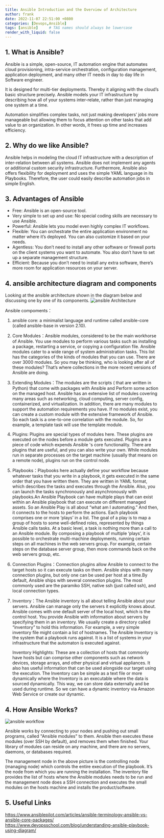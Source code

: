 ```yaml
---
title: Ansible Introduction and the Overview of Architecture
author: frank
date: 2022-11-07 22:51:00 +0800
categories: [Devops,Ansible]
tags: [ansible]     # TAG names should always be lowercase
render_with_liquid: false
---
```



## 1. What is Ansible?
Ansible is a simple, open-source, IT automation engine that automates cloud provisioning, intra-service orchestration, configuration management, application deployment, and many other IT needs in day to day life in Software engineer.

It is designed for multi-tier deployments. Thereby it aligning with the cloud’s basic structure precisely. Ansible models your IT infrastructure by describing how all of your systems inter-relate, rather than just managing one system at a time.

Automation simplifies complex tasks, not just making developers’ jobs more manageable but allowing them to focus attention on other tasks that add value to an organization. In other words, it frees up time and increases efficiency.

## 2. Why do we like Ansible?
Ansible helps in modeling the cloud IT infrastructure with a description of inter-relation between all systems. Ansible does not implement any agents or additional custom security infrastructure. Furthermore, Ansible also offers flexibility for deployment and uses the simple YAML language in its Playbooks. Therefore, the user could easily describe automation jobs in simple English.

## 3. Advantages of Ansible
* Free: Ansible is an open-source tool.
* Very simple to set up and use: No special coding skills are necessary to use Ansible.
* Powerful: Ansible lets you model even highly complex IT workflows.
* Flexible: You can orchestrate the entire application environment no matter where it’s deployed. You can also customize it based on your needs.
* Agentless: You don’t need to install any other software or firewall ports on the client systems you want to automate. You also don’t have to set up a separate management structure.
* Efficient: Because you don’t need to install any extra software, there’s more room for application resources on your server.

## 4. ansible architecture diagram and components

Looking at the ansible architecture shown in the diagram below and discussing one by one of its components.
![ansible Architecture](https://www.ecanarys.com/Portals/0/xBlog/uploads/2020/5/21/8.jpg)

Ansible compoments：

1. ansible core: a minimalist language and runtime called ansible-core (called ansible-base in version 2.10).
2. Core Modules：Ansible modules, considered to be the main workhorse of Ansible. You use modules to perform various tasks such as installing a package, restarting a service, or copying a configuration file. Ansible modules cater to a wide range of system administration tasks. This list has the categories of the kinds of modules that you can use. There are over 3000 modules. So you may be thinking, who is looking after all of these modules? That’s where collections in the more recent versions of Ansible are doing.
3. Extending Modules：The modules are the scripts ( that are written in Python) that come with packages with Ansible and Perform some action on the managed host. Ansible has an extensive list of modules covering many areas such as networking, cloud computing, server config, containerized, and virtualization. In addition, there are many modules to support the automation requirements you have. If no modules exist, you can create a custom module with the extensive framework of Ansible. So each task is a one-to-one correlation with the module. So, for example, a template task will use the template module.
4. Plugins: Plugins are special types of modules here. These plugins are executed on the nodes before a module gets executed. Plugins are a piece of code which expends Ansible 's core functionality. There are plugins that are useful, and you can also write your own. While modules run in separate processes on the target machine (usually that means on a remote node), plugins run on the control node.
5. Playbooks：Playbooks here actually define your workflow because whatever tasks that you write in a playbook, it gets executed in the same order that you have written them. They are written in YAML format, which describes the tasks and executes through the Ansible. Also, you can launch the tasks synchronously and asynchronously with playbooks.An Ansible Playbook can have multiple plays that can exist within an Ansible playbook that can execute on different managed assets. So an Ansible Play is all about “what am I automating.” And then, it connects to the hosts to perform the actions. Each playbook comprises one or more ‘plays’ in a list. The goal of a play is to map a group of hosts to some well-defined roles, represented by things Ansible calls tasks. At a basic level, a task is nothing more than a call to an Ansible module. By composing a playbook of multiple ‘plays’, it is possible to orchestrate multi-machine deployments, running certain steps on all machines in the web servers group. For example, certain steps on the database server group, then more commands back on the web servers group, etc.
6. Connection Plugins：Connection plugins allow Ansible to connect to the target hosts so it can execute tasks on them. Ansible ships with many connection plugins, but only one can be used per host at a time.By default, Ansible ships with several connection plugins. The most commonly used are the paramiko SSH, native ssh (just called ssh), and local connection types. 
7. Inventory：The Ansible inventory is all about telling Ansible about your servers. Ansible can manage only the servers it explicitly knows about. Ansible comes with one default server of the local host, which is the control host. You provide Ansible with information about servers by specifying them in an inventory. We usually create a directory called “inventory” to hold this information. For example, a very simple inventory file might contain a list of hostnames. The Ansible Inventory is the system that a playbook runs against. It is a list of systems in your infrastructure that the automaton is executed against. 
   
    Inventory Highlights:
    These are a collection of hosts that commonly have hosts but can comprise other components such as network devices, storage arrays, and other physical and virtual appliances. It also has useful information that can be used alongside our target using the execution. The Inventory can be simple as a text file or more dynamically where the Inventory is an executable where the data is sourced dynamically. This way, we can store data externally and be used during runtime. So we can have a dynamic inventory via Amazon Web Service or create our dynamic.
## 4. How Ansible Works?
![ansible workflow](https://www.devopsschool.com/blog/wp-content/uploads/2019/07/Understanding-Ansible-playbook-using-diagram.jpg)

Ansible works by connecting to your nodes and pushing out small programs, called "Ansible modules" to them. Ansible then executes these modules (over SSH by default), and removes them when finished. Your library of modules can reside on any machine, and there are no servers, daemons, or databases required.

The management node in the above picture is the controlling node (managing node) which controls the entire execution of the playbook. It’s the node from which you are running the installation. The inventory file provides the list of hosts where the Ansible modules needs to be run and the management node does a SSH connection and executes the small modules on the hosts machine and installs the product/software.

## 5. Useful Links
https://www.ansiblepilot.com/articles/ansible-terminology-ansible-vs-ansible-core-packages/  
https://www.devopsschool.com/blog/understanding-ansible-playbook-using-diagram/

